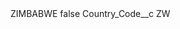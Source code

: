 <?xml version="1.0" encoding="UTF-8"?>
<CustomMetadata xmlns="http://soap.sforce.com/2006/04/metadata" xmlns:xsi="http://www.w3.org/2001/XMLSchema-instance" xmlns:xsd="http://www.w3.org/2001/XMLSchema">
    <label>ZIMBABWE</label>
    <protected>false</protected>
    <values>
        <field>Country_Code__c</field>
        <value xsi:type="xsd:string">ZW</value>
    </values>
</CustomMetadata>
